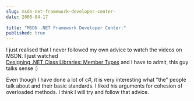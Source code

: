 ```yaml
---
slug: msdn-net-framework-developer-center-
date: 2005-04-17
 
title: "MSDN .NET Framework Developer Center:"
published: true
---
```

I just realised that I never followed my own advice to watch the videos on MSDN.  I just watched
<br /><a href="http://msdn.microsoft.com/netframework/programming/classlibraries/membertypes/">Designing .NET Class Libraries: Member Types</a> and I have to admit, this guy talks sense :)  
<p />
Even though I have done a lot of c#, it is very interesting what "the" people talk about and their basic standards. I liked his arguments for cohesion of overloaded methods.  I think I will try and follow that advice.<div class="blogger-post-footer"><img class="posterous_download_image" src="https://blogger.googleusercontent.com/tracker/8109338-111375862679081661?l=www.kinlan.co.uk%2Findex.html" height="1" alt="" width="1" /></div>

